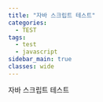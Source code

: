 ```yaml
---
title: "자바 스크립트 테스트"
categories:
  - TEST
tags:
  - test
  - javascript
sidebar_main: true
classes: wide
---
```


자바 스크립트 테스트

